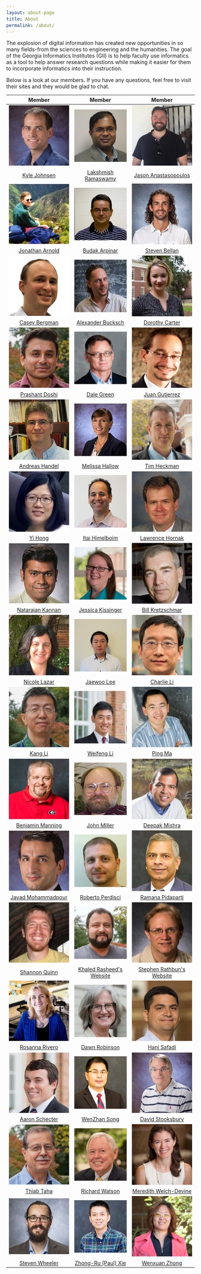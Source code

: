 ```yaml
---
layout: about-page
title: About
permalink: /about/
---
```


The explosion of digital information has created new opportunities in so many fields-from the sciences to engineering and the humanities. The goal of the Georgia Informatics Institutes (GII) is to help faculty use informatics as a tool to help answer research questions while making it easier for them to incorporate informatics into their instruction. 

Below is a look at our members. If you have any questions, feel free to visit their sites and they would be glad to chat. 

| Member      | Member | Member     |
| :----:        |    :----:   |          :----: |
| ![Kyle Johnsen](/assets/images/members/kyle-johnsen.jpeg) | ![Lakshmish Ramaswamy](/assets/images/members/lakshmish-ramaswamy.jpeg) | ![Jason Anastasopoulos](/assets/images/members/Jason-Anastasopoulos.jpeg) |
| [Kyle Johnsen](https://google.com) | [Lakshmish Ramaswamy](https://google.com) | [Jason Anastasopoulos](https://google.com) |
| ![Jonathan Arnold](/assets/images/members/Jonathan-Arnold.jpeg) | ![Budak Arpinar](/assets/images/members/Budak-Arpinar.jpeg) | ![Steven Bellan](/assets/images/members/Steven-Bellan.jpeg) |
| [Jonathan Arnold](https://google.com) | [Budak Arpinar](https://google.com) | [Steven Bellan](https://google.com) |
| ![Casey Bergman](/assets/images/members/Casey-Bergman.jpeg) | ![Alexander Bucksch](/assets/images/members/Alexander-Bucksch.jpeg) | ![Dorothy Carter](/assets/images/members/Dorothy-Carter.jpeg) |
| [Casey Bergman](https://google.com) | [Alexander Bucksch](https://google.com) | [Dorothy Carter](https://google.com) |
| ![Prashant Doshi](/assets/images/members/Prashant-Doshi.jpeg) | ![Dale Green](/assets/images/members/Dale-Green.jpeg) | ![Juan Gutierrez](/assets/images/members/Juan-Gutierrez.jpeg) |
| [Prashant Doshi](https://google.com) | [Dale Green](https://google.com) | [Juan Gutierrez](https://google.com) |
| ![Andreas Handel](/assets/images/members/Andreas-Handel.jpeg) | ![Melissa Hallow](/assets/images/members/Melissa-Hallow.jpeg) | ![Tim Heckman](/assets/images/members/Tim-Heckman.jpeg) |
| [Andreas Handel](https://google.com) | [Melissa Hallow](https://google.com) | [Tim Heckman](https://google.com) |
| ![Yi Hong](/assets/images/members/Yi-Hong.jpeg) | ![Itai Himelboim](/assets/images/members/Itai-Himelboim.jpeg) | ![Lawrence Hornak](/assets/images/members/Lawrence-Hornak.jpeg) |
| [Yi Hong](https://google.com) | [Itai Himelboim](https://google.com) | [Lawrence Hornak](https://google.com) |
| ![Natarajan Kannan](/assets/images/members/Natarajan-Kannan.jpeg) | ![Jessica Kissinger](/assets/images/members/Jessica-Kissinger.jpeg) | ![Bill Kretzschmar](/assets/images/members/Bill-Kretzschmar.jpeg) |
| [Natarajan Kannan](https://google.com) | [Jessica Kissinger](https://google.com) | [Bill Kretzschmar](https://google.com) |
| ![Nicole Lazar](/assets/images/members/Nicole-Lazar.jpeg) | ![Jaewoo Lee](/assets/images/members/Jaewoo-Lee.jpeg) | ![Charlie Li](/assets/images/members/Charlie-Li.jpeg) |
| [Nicole Lazar](https://google.com) | [Jaewoo Lee](https://google.com) | [Charlie Li](https://google.com) |
| ![Kang Li](/assets/images/members/Kang-Li.jpeg) | ![Weifeng Li](/assets/images/members/Weifeng-Li.jpeg) | ![Ping Ma](/assets/images/members/Ping-Ma.jpeg) |
| [Kang Li](https://google.com) | [Weifeng Li](https://google.com) | [Ping Ma](https://google.com) |
| ![Benjamin Manning](/assets/images/members/Benjamin-Manning.jpeg) | ![John Miller](/assets/images/members/John-Miller.jpeg) | ![Deepak Mishra](/assets/images/members/Deepak-Mishra.jpeg) |
| [Benjamin Manning](https://google.com) | [John Miller](https://google.com) | [Deepak Mishra](https://google.com) |
| ![Javad Mohammadpour](/assets/images/members/Javad-Mohammadpour.jpeg) | ![Roberto Perdisci](/assets/images/members/Roberto-Perdisci.jpeg) | ![Ramana Pidaparti](/assets/images/members/Ramana-Pidaparti.jpeg) |
| [Javad Mohammadpour](https://google.com) | [Roberto Perdisci](https://google.com) | [Ramana Pidaparti](https://google.com) |
| ![Shannon Quinn](/assets/images/members/Shannon-Quinn.jpeg) | ![Khaled Rasheed](/assets/images/members/Khaled-Rasheed.jpeg) | ![Stephen Rathbun](/assets/images/members/Stephen-Rathbun.jpeg) |
| [Shannon Quinn](https://google.com) | [Khaled Rasheed's Website](https://google.com) | [Stephen Rathbun's Website](https://google.com) |
| ![Rosanna Rivero](/assets/images/members/Rosanna-Rivero.jpeg) | ![Dawn Robinson](/assets/images/members/Dawn-Robinson.jpeg) | ![Hani Safadi](/assets/images/members/Hani-Safadi.jpeg) |
| [Rosanna Rivero](https://google.com) | [Dawn Robinson](https://google.com) | [Hani Safadi](https://google.com) |
| ![Aaron Schecter](/assets/images/members/Aaron-Schecter.jpeg) | ![WenZhan Song](/assets/images/members/WenZhan-Song.jpeg) | ![David Stooksbury](/assets/images/members/David-Stooksbury.jpeg) |
| [Aaron Schecter](https://google.com) | [WenZhan Song](https://google.com) | [David Stooksbury](https://google.com) |
| ![Thiab Taha](/assets/images/members/Thiab-Taha.jpeg) | ![Richard Watson](/assets/images/members/Richard-Watson.jpeg) | ![Meredith Welch-Devine](/assets/images/members/Meredith-Welch-Devine.jpeg) |
| [Thiab Taha](https://google.com) | [Richard Watson](https://google.com) | [Meredith Welch-Devine](https://google.com) |
| ![Steven Wheeler](/assets/images/members/Steven-Wheeler.jpeg) | ![Zhong-Ru (Paul) Xie](/assets/images/members/Zhong-Ru-(Paul)-Xie.jpeg) | ![Wenxuan Zhong](/assets/images/members/Wenxuan-Zhong.jpeg) |
| [Steven Wheeler](https://google.com) | [Zhong-Ru (Paul) Xie](https://google.com) | [Wenxuan Zhong](https://google.com) |













[//]: # "You can find the source code for Minima at GitHub:"
[//]: # "[jekyll][jekyll-organization] /"
[//]: # "[minima](https://github.com/jekyll/minima)"

[//]: # "You can find the source code for Jekyll at GitHub:"
[//]: # "[jekyll][jekyll-organization] /"
[//]: # "[jekyll](https://github.com/jekyll/jekyll)"


[//]: # "[jekyll-organization]: https://github.com/jekyll"
